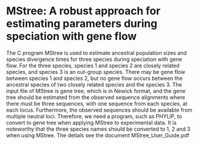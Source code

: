 # MStree: A robust approach for estimating parameters during speciation with gene flow
The C program MStree is used to estimate ancestral population sizes and species divergence times for three species during speciation with gene flow. For the three species, species 1 and species 2 are closely related species, and species 3 is an out-group species. There may be gene flow between species 1 and species 2, but no gene flow occurs between the ancestral species of two closely related species and the species 3. The input file of MStree is gene tree, which is in Newick format, and the gene tree should be estimated from the observed sequence alignments where there must be three sequences, with one sequence from each species, at each locus. Furthermore, the observed sequences should be available from multiple neutral loci. Therefore, we need a program, such as PHYLIP, to convert to gene tree when applying MStree to experimental data.  It is noteworthy that the three species names should be converted to 1, 2 and 3 when using MStree. The detials see the document MStree_User_Guide.pdf

